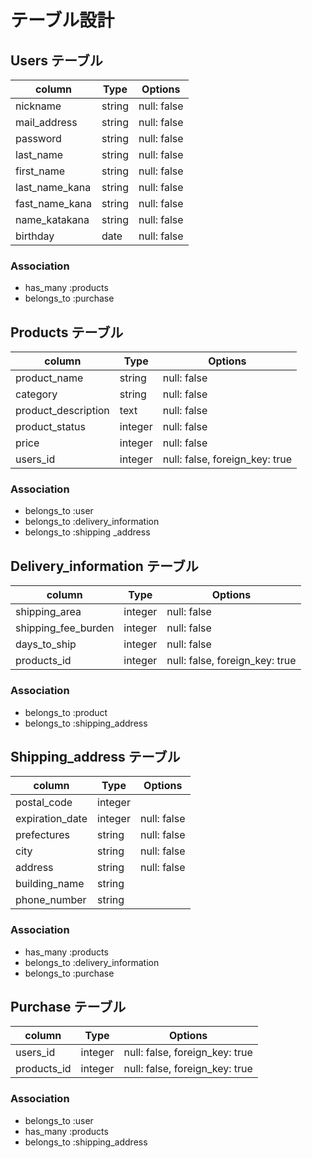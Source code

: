 # テーブル設計

## Users テーブル

| column          | Type   | Options     |
|-----------------|--------|-------------|
| nickname        | string | null: false |
| mail_address    | string | null: false |
| password        | string | null: false |
| last_name       | string | null: false |
| first_name      | string | null: false |
| last_name_kana  | string | null: false |
| fast_name_kana  | string | null: false |
| name_katakana   | string | null: false |
| birthday        | date   | null: false |


### Association

- has_many   :products
- belongs_to :purchase

## Products テーブル

| column               | Type    | Options                        |
|----------------------|---------|--------------------------------|
| product_name         | string  | null: false                    |
| category             | string  | null: false                    |
| product_description  | text    | null: false                    |
| product_status       | integer | null: false                    |
| price                | integer | null: false                    |
| users_id             | integer | null: false, foreign_key: true |

### Association

- belongs_to :user
- belongs_to :delivery_information
- belongs_to :shipping _address

## Delivery_information テーブル

| column               | Type    | Options                        |
|----------------------|---------|--------------------------------|
| shipping_area        | integer | null: false                    |
| shipping_fee_burden  | integer | null: false                    |
| days_to_ship         | integer | null: false                    |
| products_id          | integer | null: false, foreign_key: true |

### Association

- belongs_to :product
- belongs_to :shipping_address

## Shipping_address テーブル

| column               | Type    | Options                        |
|----------------------|---------|--------------------------------|
| postal_code          | integer |                                |
| expiration_date      | integer | null: false                    |
| prefectures          | string  | null: false                    |
| city                 | string  | null: false                    |
| address              | string  | null: false                    |
| building_name        | string  |                                |
| phone_number         | string  |                                |

### Association

- has_many   :products
- belongs_to :delivery_information
- belongs_to :purchase

## Purchase テーブル

| column               | Type    | Options                        |
|----------------------|---------|--------------------------------|
| users_id             | integer | null: false, foreign_key: true |
| products_id          | integer | null: false, foreign_key: true |

### Association

- belongs_to :user
- has_many   :products
- belongs_to :shipping_address


